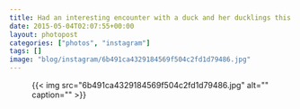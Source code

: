 ```yaml
---
title: Had an interesting encounter with a duck and her ducklings this morning. A crow got one but managed to herd the rest to safety.
date: 2015-05-04T02:07:55+00:00
layout: photopost
categories: ["photos", "instagram"]
tags: []
image: "blog/instagram/6b491ca4329184569f504c2fd1d79486.jpg"
---
```


<figure class="photo photo--square">
  {{< img src="6b491ca4329184569f504c2fd1d79486.jpg" alt="" caption="" >}}

</figure>


